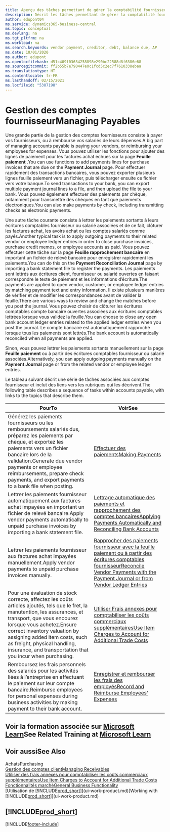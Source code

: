 ```yaml
---
title: Aperçu des tâches permettant de gérer la comptabilité fournisseur| Microsoft Docs
description: Décrit les tâches permettant de gérer la comptabilité fournisseur, par exemple, le paiement des créditeurs ou le lettrage de paiements sortants dans la comptabilité pour clôturer des factures ou des avoirs.
author: edupont04
ms.service: dynamics365-business-central
ms.topic: conceptual
ms.devlang: na
ms.tgt_pltfrm: na
ms.workload: na
ms.search.keywords: vendor payment, creditor, debt, balance due, AP
ms.date: 10/01/2020
ms.author: edupont
ms.openlocfilehash: d51c409f03634258898e290bc22588d8f6386e68
ms.sourcegitcommit: ff2b55b7e790447e0c1fcd5c2ec7f7610338ebaa
ms.translationtype: HT
ms.contentlocale: fr-FR
ms.lasthandoff: 02/15/2021
ms.locfileid: "5387198"
---
```

# <a name="managing-payables"></a><span data-ttu-id="68a61-103">Gestion des comptes fournisseur</span><span class="sxs-lookup"><span data-stu-id="68a61-103">Managing Payables</span></span>

<span data-ttu-id="68a61-104">Une grande partie de la gestion des comptes fournisseurs consiste à payer vos fournisseurs, ou à rembourse vos salariés de leurs dépenses.</span><span class="sxs-lookup"><span data-stu-id="68a61-104">A big part of managing accounts payable is paying your vendors, or reimbursing your employees for expenses.</span></span> <span data-ttu-id="68a61-105">Vous pouvez utiliser les fonctions pour ajouter des lignes de paiement pour les factures achat échues sur la page **Feuille paiement** .</span><span class="sxs-lookup"><span data-stu-id="68a61-105">You can use functions to add payments lines for purchase invoices that are due on the **Payment Journal** page.</span></span> <span data-ttu-id="68a61-106">Pour effectuer rapidement des transactions bancaires, vous pouvez exporter plusieurs lignes feuille paiement vers un fichier, puis télécharger ensuite ce fichier vers votre banque.</span><span class="sxs-lookup"><span data-stu-id="68a61-106">To send transactions to your bank, you can export multiple payment journal lines to a file, and then upload the file to your bank.</span></span> <span data-ttu-id="68a61-107">Vous pouvez également effectuer des paiements par chèque, notamment pour transmettre des chèques en tant que paiements électroniques.</span><span class="sxs-lookup"><span data-stu-id="68a61-107">You can also make payments by check, including transmitting checks as electronic payments.</span></span>

<span data-ttu-id="68a61-108">Une autre tâche courante consiste à lettrer les paiements sortants à leurs écritures comptables fournisseur ou salarié associées et de ce fait, clôturer les factures achat, les avoirs achat ou les comptes salariés comme payés.</span><span class="sxs-lookup"><span data-stu-id="68a61-108">Another typical task is to apply outgoing payments to their related vendor or employee ledger entries in order to close purchase invoices, purchase credit memos, or employee accounts as paid.</span></span> <span data-ttu-id="68a61-109">Vous pouvez effectuer cette tâche sur la page **Feuille rapprochement bancaire** en important un fichier de relevé bancaire pour enregistrer rapidement les paiements.</span><span class="sxs-lookup"><span data-stu-id="68a61-109">You can do this on the **Payment Reconciliation Journal** page by importing a bank statement file to register the payments.</span></span> <span data-ttu-id="68a61-110">Les paiements sont lettrés aux écritures client, fournisseur ou salarié ouvertes en faisant correspondre le texte de paiement et les informations d’écriture.</span><span class="sxs-lookup"><span data-stu-id="68a61-110">The payments are applied to open vendor, customer, or employee ledger entries by matching payment text and entry information.</span></span> <span data-ttu-id="68a61-111">Il existe plusieurs manières de vérifier et de modifier les correspondances avant de valider la feuille.</span><span class="sxs-lookup"><span data-stu-id="68a61-111">There are various ways to review and change the matches before you post the journal.</span></span> <span data-ttu-id="68a61-112">Vous pouvez choisir de clôturer les écritures comptables compte bancaire ouvertes associées aux écritures comptables lettrées lorsque vous validez la feuille.</span><span class="sxs-lookup"><span data-stu-id="68a61-112">You can choose to close any open bank account ledger entries related to the applied ledger entries when you post the journal.</span></span> <span data-ttu-id="68a61-113">Le compte bancaire est automatiquement rapproché lorsque tous les paiements sont lettrés.</span><span class="sxs-lookup"><span data-stu-id="68a61-113">The bank account is automatically reconciled when all payments are applied.</span></span>

<span data-ttu-id="68a61-114">Sinon, vous pouvez lettrer les paiements sortants manuellement sur la page **Feuille paiement** ou à partir des écritures comptables fournisseur ou salarié associées.</span><span class="sxs-lookup"><span data-stu-id="68a61-114">Alternatively, you can apply outgoing payments manually on the **Payment Journal** page or from the related vendor or employee ledger entries.</span></span>

<span data-ttu-id="68a61-115">Le tableau suivant décrit une série de tâches associées aux comptes fournisseur et inclut des liens vers les rubriques qui les décrivent.</span><span class="sxs-lookup"><span data-stu-id="68a61-115">The following table describes a sequence of tasks within accounts payable, with links to the topics that describe them.</span></span>

| <span data-ttu-id="68a61-116">Pour</span><span class="sxs-lookup"><span data-stu-id="68a61-116">To</span></span> | <span data-ttu-id="68a61-117">Voir</span><span class="sxs-lookup"><span data-stu-id="68a61-117">See</span></span> |
| --- | --- |
| <span data-ttu-id="68a61-118">Générez les paiements fournisseurs ou les remboursements salariés dus, préparez les paiements par chèque, et exportez les paiements vers un fichier bancaire lors de la validation.</span><span class="sxs-lookup"><span data-stu-id="68a61-118">Generate due vendor payments or employee reimbursements, prepare check payments, and export payments to a bank file when posting.</span></span> |[<span data-ttu-id="68a61-119">Effectuer des paiements</span><span class="sxs-lookup"><span data-stu-id="68a61-119">Making Payments</span></span>](payables-make-payments.md) |
| <span data-ttu-id="68a61-120">Lettrer les paiements fournisseur automatiquement aux factures achat impayées en important un fichier de relevé bancaire.</span><span class="sxs-lookup"><span data-stu-id="68a61-120">Apply vendor payments automatically to unpaid purchase invoices by importing a bank statement file.</span></span> |[<span data-ttu-id="68a61-121">Lettrage automatique des paiements et rapprochement des comptes bancaires</span><span class="sxs-lookup"><span data-stu-id="68a61-121">Applying Payments Automatically and Reconciling Bank Accounts</span></span>](receivables-apply-payments-auto-reconcile-bank-accounts.md) |
| <span data-ttu-id="68a61-122">Lettrer les paiements fournisseur aux factures achat impayées manuellement.</span><span class="sxs-lookup"><span data-stu-id="68a61-122">Apply vendor payments to unpaid purchase invoices manually.</span></span> |[<span data-ttu-id="68a61-123">Rapprocher des paiements fournisseur avec la feuille paiement ou à partir des écritures comptables fournisseur</span><span class="sxs-lookup"><span data-stu-id="68a61-123">Reconcile Vendor Payments with the Payment Journal or from Vendor Ledger Entries</span></span>](payables-how-apply-purchase-transactions-manually.md) |
|<span data-ttu-id="68a61-124">Pour une évaluation de stock correcte, affectez les coûts articles ajoutés, tels que le fret, la manutention, les assurances, et transport, que vous encourez lorsque vous achetez.</span><span class="sxs-lookup"><span data-stu-id="68a61-124">Ensure correct inventory valuation by assigning added item costs, such as freight, physical handling, insurance, and transportation that you incur when purchasing.</span></span>|[<span data-ttu-id="68a61-125">Utiliser Frais annexes pour comptabiliser les coûts commerciaux supplémentaires</span><span class="sxs-lookup"><span data-stu-id="68a61-125">Use Item Charges to Account for Additional Trade Costs</span></span>](payables-how-assign-item-charges.md)|
|<span data-ttu-id="68a61-126">Remboursez les frais personnels des salariés pour les activités liées à l’entreprise en effectuant le paiement sur leur compte bancaire.</span><span class="sxs-lookup"><span data-stu-id="68a61-126">Reimburse employees for personal expenses during business activities by making payment to their bank account.</span></span>|[<span data-ttu-id="68a61-127">Enregistrer et rembourser les frais des employés</span><span class="sxs-lookup"><span data-stu-id="68a61-127">Record and Reimburse Employees' Expenses</span></span>](finance-how-record-reimburse-employee-expenses.md)|

## <a name="see-related-training-at-microsoft-learn"></a><span data-ttu-id="68a61-128">Voir la formation associée sur [Microsoft Learn](/learn/paths/process-customer-vendor-payments-dynamics-365-business-central/)</span><span class="sxs-lookup"><span data-stu-id="68a61-128">See Related Training at [Microsoft Learn](/learn/paths/process-customer-vendor-payments-dynamics-365-business-central/)</span></span>

## <a name="see-also"></a><span data-ttu-id="68a61-129">Voir aussi</span><span class="sxs-lookup"><span data-stu-id="68a61-129">See Also</span></span>
[<span data-ttu-id="68a61-130">Achats</span><span class="sxs-lookup"><span data-stu-id="68a61-130">Purchasing</span></span>](purchasing-manage-purchasing.md)  
[<span data-ttu-id="68a61-131">Gestion des comptes client</span><span class="sxs-lookup"><span data-stu-id="68a61-131">Managing Receivables</span></span>](receivables-manage-receivables.md)  
[<span data-ttu-id="68a61-132">Utiliser des frais annexes pour comptabiliser les coûts commerciaux supplémentaires</span><span class="sxs-lookup"><span data-stu-id="68a61-132">Use Item Charges to Account for Additional Trade Costs</span></span>](payables-how-assign-item-charges.md)  
[<span data-ttu-id="68a61-133">Fonctionnalités marché</span><span class="sxs-lookup"><span data-stu-id="68a61-133">General Business Functionality</span></span>](ui-across-business-areas.md)  
<span data-ttu-id="68a61-134">[Utilisation de [!INCLUDE[prod_short](includes/prod_short.md)]](ui-work-product.md)</span><span class="sxs-lookup"><span data-stu-id="68a61-134">[Working with [!INCLUDE[prod_short](includes/prod_short.md)]](ui-work-product.md)</span></span>

## [!INCLUDE[prod_short](includes/free_trial_md.md)]  


[!INCLUDE[footer-include](includes/footer-banner.md)]